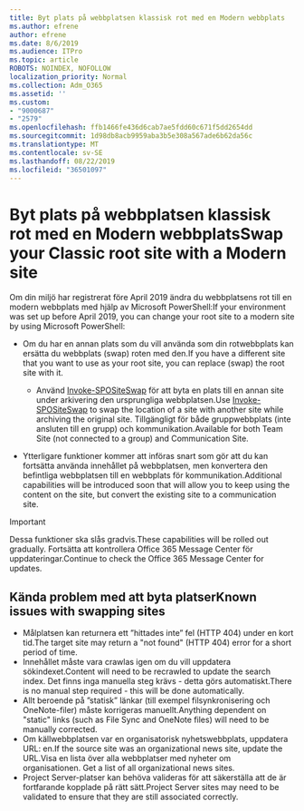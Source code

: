 ```yaml
---
title: Byt plats på webbplatsen klassisk rot med en Modern webbplats
ms.author: efrene
author: efrene
ms.date: 8/6/2019
ms.audience: ITPro
ms.topic: article
ROBOTS: NOINDEX, NOFOLLOW
localization_priority: Normal
ms.collection: Adm_O365
ms.assetid: ''
ms.custom:
- "9000687"
- "2579"
ms.openlocfilehash: ffb1466fe436d6cab7ae5fdd60c671f5dd2654dd
ms.sourcegitcommit: 1d98db8acb9959aba3b5e308a567ade6b62da56c
ms.translationtype: MT
ms.contentlocale: sv-SE
ms.lasthandoff: 08/22/2019
ms.locfileid: "36501097"
---
```

# <a name="swap-your-classic-root-site-with-a-modern-site"></a><span data-ttu-id="d9ed0-102">Byt plats på webbplatsen klassisk rot med en Modern webbplats</span><span class="sxs-lookup"><span data-stu-id="d9ed0-102">Swap your Classic root site with a Modern site</span></span>

<span data-ttu-id="d9ed0-103">Om din miljö har registrerat före April 2019 ändra du webbplatsens rot till en modern webbplats med hjälp av Microsoft PowerShell:</span><span class="sxs-lookup"><span data-stu-id="d9ed0-103">If your environment was set up before April 2019, you can change your root site to a modern site by using Microsoft PowerShell:</span></span>

- <span data-ttu-id="d9ed0-104">Om du har en annan plats som du vill använda som din rotwebbplats kan ersätta du webbplats (swap) roten med den.</span><span class="sxs-lookup"><span data-stu-id="d9ed0-104">If you have a different site that you want to use as your root site, you can replace (swap) the root site with it.</span></span> 
    - <span data-ttu-id="d9ed0-105">Använd [Invoke-SPOSiteSwap](https://docs.microsoft.com/powershell/module/sharepoint-online/invoke-spositeswap?view=sharepoint-ps) för att byta en plats till en annan site under arkivering den ursprungliga webbplatsen.</span><span class="sxs-lookup"><span data-stu-id="d9ed0-105">Use [Invoke-SPOSiteSwap](https://docs.microsoft.com/powershell/module/sharepoint-online/invoke-spositeswap?view=sharepoint-ps) to swap the location of a site with another site while archiving the original site.</span></span> <span data-ttu-id="d9ed0-106">Tillgängligt för både gruppwebbplats (inte ansluten till en grupp) och kommunikation.</span><span class="sxs-lookup"><span data-stu-id="d9ed0-106">Available for both Team Site (not connected to a group) and Communication Site.</span></span> 

- <span data-ttu-id="d9ed0-107">Ytterligare funktioner kommer att införas snart som gör att du kan fortsätta använda innehållet på webbplatsen, men konvertera den befintliga webbplatsen till en webbplats för kommunikation.</span><span class="sxs-lookup"><span data-stu-id="d9ed0-107">Additional capabilities will be introduced soon that will allow you to keep using the content on the site, but convert the existing site to a communication site.</span></span> 
>[!Important]
><span data-ttu-id="d9ed0-108">Dessa funktioner ska slås gradvis.</span><span class="sxs-lookup"><span data-stu-id="d9ed0-108">These capabilities will be rolled out gradually.</span></span> <span data-ttu-id="d9ed0-109">Fortsätta att kontrollera Office 365 Message Center för uppdateringar.</span><span class="sxs-lookup"><span data-stu-id="d9ed0-109">Continue to check the Office 365 Message Center for updates.</span></span> 

## <a name="known-issues-with-swapping-sites"></a><span data-ttu-id="d9ed0-110">Kända problem med att byta platser</span><span class="sxs-lookup"><span data-stu-id="d9ed0-110">Known issues with swapping sites</span></span>

- <span data-ttu-id="d9ed0-111">Målplatsen kan returnera ett ”hittades inte” fel (HTTP 404) under en kort tid.</span><span class="sxs-lookup"><span data-stu-id="d9ed0-111">The target site may return a "not found" (HTTP 404) error for a short period of time.</span></span>
- <span data-ttu-id="d9ed0-112">Innehållet måste vara crawlas igen om du vill uppdatera sökindexet.</span><span class="sxs-lookup"><span data-stu-id="d9ed0-112">Content will need to be recrawled to update the search index.</span></span> <span data-ttu-id="d9ed0-113">Det finns inga manuella steg krävs - detta görs automatiskt.</span><span class="sxs-lookup"><span data-stu-id="d9ed0-113">There is no manual step required - this will be done automatically.</span></span>
- <span data-ttu-id="d9ed0-114">Allt beroende på ”statisk” länkar (till exempel filsynkronisering och OneNote-filer) måste korrigeras manuellt.</span><span class="sxs-lookup"><span data-stu-id="d9ed0-114">Anything dependent on "static" links (such as File Sync and OneNote files) will need to be manually corrected.</span></span>
- <span data-ttu-id="d9ed0-115">Om källwebbplatsen var en organisatorisk nyhetswebbplats, uppdatera URL: en.</span><span class="sxs-lookup"><span data-stu-id="d9ed0-115">If the source site was an organizational news site, update the URL.</span></span><span data-ttu-id="d9ed0-116">Visa en lista över alla webbplatser med nyheter om organisationen.</span><span class="sxs-lookup"><span data-stu-id="d9ed0-116"> Get a list of all organizational news sites.</span></span>
- <span data-ttu-id="d9ed0-117">Project Server-platser kan behöva valideras för att säkerställa att de är fortfarande kopplade på rätt sätt.</span><span class="sxs-lookup"><span data-stu-id="d9ed0-117">Project Server sites may need to be validated to ensure that they are still associated correctly.</span></span>





